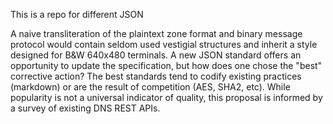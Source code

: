 This is a repo for different JSON

A naive transliteration of the plaintext zone format and binary message protocol would contain seldom used vestigial
 structures and inherit a style designed for B&W 640x480 terminals.  A new JSON standard offers an opportunity to
 update the specification, but how does one chose the "best" corrective action?  The best standards tend to codify
 existing practices (markdown) or are the result of competition (AES, SHA2, etc).  While popularity is not a universal
 indicator of quality, this proposal is informed by a survey of existing DNS REST APIs.